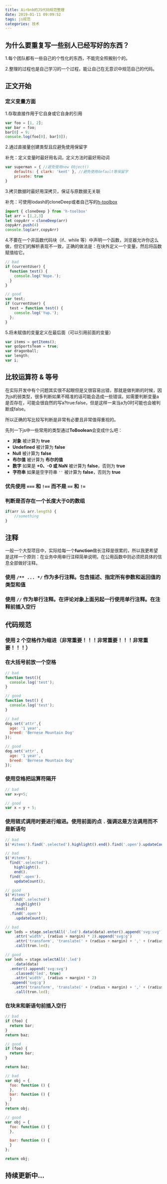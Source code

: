 ```yaml
---
title: Airbnb的JS代码规范整理
date: 2019-01-11 09:09:52
tags: js规范
categories: 技术
---
```

## 为什么要重复写一些别人已经写好的东西？

1.每个团队都有一些自己的个性化的东西，不能完全照搬别个的。

2.整理的过程也是自己学习的一个过程，能让自己在无意识中规范自己的代码。

## 正文开始

### 定义变量方面

1.存取直接作用于它自身或它自身的引用

````javascript
var foo = [1, 2];
var bar = foo;
bar[0] = 9;
console.log(foo[0], bar[0]);
````

2.通过直接量创建类型且应避免使用保留字

补充：定义变量时最好用名词，定义方法时最好用动词

````javascript
var superman = { //避免使用new Object()
    defaults: { clark: 'kent' }, //避免使用default等保留字
    private: true
}
````

3.拷贝数据时最好用深拷贝，保证与原数据无关联

补充：可使用lodash的cloneDeep或者自己写的[h-toolbox](https://github.com/Qinhank/h-toolbox)

````javascript
import { cloneDeep } from 'h-toolbox'
let arr = [1,2,3]
let copyArr = cloneDeep(arr)
copyArr.push(4)
console.log(arr,copyArr)
````

4.不要在一个非函数代码块（if、while 等）中声明一个函数，浏览器允许你这么做，但它们的解析表现不一致，正确的做法是：在块外定义一个变量，然后将函数赋值给它。

````javascript
// bad
if (currentUser) {
  function test() {
    console.log('Nope.');
  }
}

// good
var test;
if (currentUser) {
  test = function test() {
    console.log('Yup.');
  };
}
````

5.将未赋值的变量定义在最后面（可以引用前面的变量）

````javascript
var items = getItems();
var goSportsTeam = true;
var dragonball;
var length;
var i;
````

## 比较运算符 & 等号

在实际开发中有个问题其实很不起眼但是又很容易出错，那就是做判断的时候，因为js的弱类型，很多判断如果不精准的话可能会造成一些错误。如需要判断变量a是否存在，可能会很自然的写a?true:false，但是这样一来当a为0时可能也会被判断成false。

所以正确的写比较写判断是非常有必要且非常值得重视的。

先列一下js中一些常用的类型通过**ToBoolean**会变成什么吧：

- **对象** 被计算为 **true**
- **Undefined** 被计算为 **false**
- **Null** 被计算为 **false**
- **布尔值** 被计算为 **布尔的值**
- **数字** 如果是 **+0、-0 或 NaN** 被计算为 **false**，否则为 **true**
- **字符串** 如果是空字符串 `''` 被计算为 **false**，否则为 **true**


### 优先使用 `===` 和 `!==` 而不是 `==` 和 `!=`

### 判断是否存在一个长度大于0的数组

````javascript
if(arr && arr.length) {
    //something
}
````

## 注释

一般一个大型项目中，实际给每一个**function**做长注释是很累的，所以我更希望是这样一个原则：在业务中用单行注释简单说明，在公用函数中则必须把具体的信息全部做好注释。

### 使用 `/** ... */` 作为多行注释。包含描述、指定所有参数和返回值的类型和值

### 使用 `//` 作为单行注释。在评论对象上面另起一行使用单行注释。在注释前插入空行

## 代码规范

### 使用 2 个空格作为缩进（非常重要！！！非常重要！！！非常重要！！！）

### 在大括号前放一个空格

````javascript
// bad
function test(){
  console.log('test');
}

// good
function test() {
  console.log('test');
}

// bad
dog.set('attr',{
  age: '1 year',
  breed: 'Bernese Mountain Dog'
});

// good
dog.set('attr', {
  age: '1 year',
  breed: 'Bernese Mountain Dog'
});
````

### 使用空格把运算符隔开

````javascript
// bad
var x=y+5;

// good
var x = y + 5;
````

### 使用链式调用时要进行缩进。使用前面的点 `.` 强调这是方法调用而不是新语句

````javascript
// bad
$('#items').find('.selected').highlight().end().find('.open').updateCount();

// bad
$('#items').
  find('.selected').
    highlight().
    end().
  find('.open').
    updateCount();

// good
$('#items')
  .find('.selected')
    .highlight()
    .end()
  .find('.open')
    .updateCount();

// bad
var leds = stage.selectAll('.led').data(data).enter().append('svg:svg').classed('led', true)
    .attr('width', (radius + margin) * 2).append('svg:g')
    .attr('transform', 'translate(' + (radius + margin) + ',' + (radius + margin) + ')')
    .call(tron.led);

// good
var leds = stage.selectAll('.led')
    .data(data)
  .enter().append('svg:svg')
    .classed('led', true)
    .attr('width', (radius + margin) * 2)
  .append('svg:g')
    .attr('transform', 'translate(' + (radius + margin) + ',' + (radius + margin) + ')')
    .call(tron.led);
````

### 在块末和新语句前插入空行

````javascript
// bad
if (foo) {
  return bar;
}
return baz;

// good
if (foo) {
  return bar;
}

return baz;

// bad
var obj = {
  foo: function () {
  },
  bar: function () {
  }
};
return obj;

// good
var obj = {
  foo: function () {
  },

  bar: function () {
  }
};

return obj;
````

## 持续更新中...